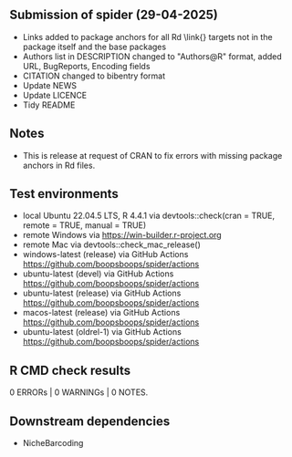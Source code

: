 ## Submission of spider (29-04-2025)

* Links added to package anchors for all Rd \link{} targets not in the package itself and the base packages
* Authors list in DESCRIPTION changed to "Authors@R" format, added URL, BugReports, Encoding fields
* CITATION changed to bibentry format
* Update NEWS
* Update LICENCE
* Tidy README

## Notes

* This is release at request of CRAN to fix errors with missing package anchors in Rd files. 

## Test environments

* local Ubuntu 22.04.5 LTS, R 4.4.1 via devtools::check(cran = TRUE, remote = TRUE, manual = TRUE)
* remote Windows via https://win-builder.r-project.org
* remote Mac via devtools::check_mac_release()
* windows-latest (release) via GitHub Actions https://github.com/boopsboops/spider/actions
* ubuntu-latest (devel) via GitHub Actions https://github.com/boopsboops/spider/actions
* ubuntu-latest (release) via GitHub Actions https://github.com/boopsboops/spider/actions
* macos-latest (release) via GitHub Actions https://github.com/boopsboops/spider/actions
* ubuntu-latest (oldrel-1) via GitHub Actions https://github.com/boopsboops/spider/actions

## R CMD check results

0 ERRORs | 0 WARNINGs | 0 NOTES.

## Downstream dependencies

* NicheBarcoding
